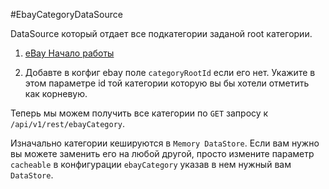 #EbayCategoryDataSource

DataSource который отдает все подкатегории заданой root категории.

1) [eBay Начало работы](Ebay.md)

2) Добавте в когфиг ebay поле `categoryRootId` если его нет.
Укажите в этом параметре id той категории которую вы бы хотели отметить как корневую.

Теперь мы можем получить все категории по `GET` запросу к `/api/v1/rest/ebayCategory`.
 
Изначально категории кешируются в `Memory DataStore`.
 Если вам нужно вы можете заменить его на любой другой, просто измените параметр `cacheable` в конфигурации `ebayCategory`
 указав в нем нужный вам `DataStore`.
 